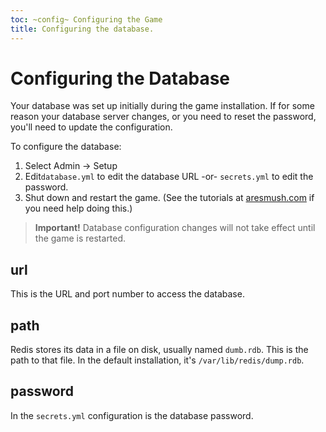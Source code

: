 ```yaml
---
toc: ~config~ Configuring the Game
title: Configuring the database.
---
```

# Configuring the Database

Your database was set up initially during the game installation.  If for some reason your database server changes, or you need to reset the password, you'll need to update the configuration.

To configure the database:

1. Select Admin -> Setup
2. Edit`database.yml` to edit the database URL -or- `secrets.yml` to edit the password.
3. Shut down and restart the game.  (See the tutorials at [aresmush.com](http://www.aresmush.com) if you need help doing this.)

> **Important!** Database configuration changes will not take effect until the game is restarted.

## url

This is the URL and port number to access the database.

## path

Redis stores its data in a file on disk, usually named `dumb.rdb`.  This is the path to that file.  In the default installation, it's `/var/lib/redis/dump.rdb`.

## password

In the `secrets.yml` configuration is the database password.